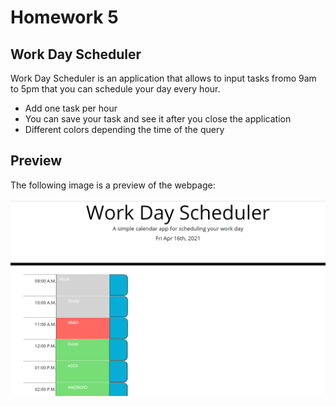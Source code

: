 # Homework 5
## Work Day Scheduler

Work Day Scheduler is an application that allows to input tasks fromo 9am to 5pm that you can schedule your day every hour.


- Add one task per hour
- You can save your task and see it after you close the application
- Different colors depending the time of the query

## Preview

The following image is a preview of the webpage:

![Webpage URL:](image.PNG)